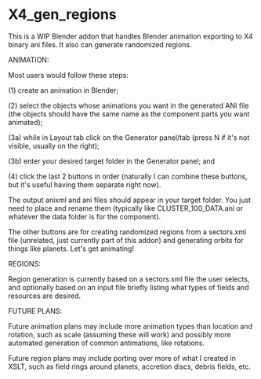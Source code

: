 # X4_gen_regions
This is a WIP Blender addon that handles Blender animation exporting to X4 binary ani files. It also can generate randomized regions.

ANIMATION: 

Most users would follow these steps:

(1) create an animation in Blender; 

(2) select the objects whose animations you want in the generated ANI file (the objects should have the same name as the component parts you want animated); 

(3a) while in Layout tab click on the Generator panel/tab (press N if it's not visible, usually on the right);

(3b) enter your desired target folder in the Generator panel; and 

(4) click the last 2 buttons in order (naturally I can combine these buttons, but it's useful having them separate right now). 

The output anixml and ani files should appear in your target folder. You just need to place and rename them (typically like CLUSTER_100_DATA.ani or whatever the data folder is for the component).

The other buttons are for creating randomized regions from a sectors.xml file (unrelated, just currently part of this addon) and generating orbits for things like planets. Let's get animating!



REGIONS:

Region generation is currently based on a sectors.xml file the user selects, and optionally based on an input file briefly listing what types of fields and resources are desired.



FUTURE PLANS:

Future animation plans may include more animation types than location and rotation, such as scale (assuming these will work) and possibly more automated generation of common antimations, like rotations.

Future region plans may include porting over more of what I created in XSLT, such as field rings around planets, accretion discs, debris fields, etc.
